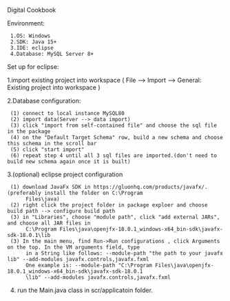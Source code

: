 Digital Cookbook

Environment:

     1.OS: Windows
     2.SDK: Java 15+
     3.IDE: eclipse
     4.Database: MySQL Server 8+

Set up for eclipse:

1.import existing project into workspace ( File --> Import --> General: Existing project into workspace )

2.Database configuration:

     (1) connect to local instance MySQL80
     (2) import data(Server --> data import)
     (3) click "import from self-contained file" and choose the sql file in the package
     (4) on the "Default Target Schema" row, build a new schema and choose this schema in the scroll bar
     (5) click "start import"
     (6) repeat step 4 until all 3 sql files are imported.(don't need to build new schema again once it is built)
     
3.(optional) eclipse project configuration

     (1) download JavaFx SDK in https://gluonhq.com/products/javafx/. (preferably install the folder on C:\Program
          Files\java) 
     (2) right click the project folder in package exploer and choose build path --> configure build path
     (3) in "Libraries", choose "module path", click "add external JARs", and choose all JAR files in 
          C:\Program Files\java\openjfx-18.0.1_windows-x64_bin-sdk\javafx-sdk-18.0.1\lib
     (3) In the main menu, find Run->Run configurations , click Arguments on the top. In the VM arguments field, type
          in a String like follows: --module-path "the path to your javafx lib" --add-modules javafx.controls,javafx.fxml
          One example is: --module-path "C:\Program Files\java\openjfx-18.0.1_windows-x64_bin-sdk\javafx-sdk-18.0.1
          \lib" --add-modules javafx.controls,javafx.fxml
4. run the Main.java class in scr/applicatoin folder.


